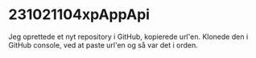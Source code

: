 # 231021104xpAppApi
Jeg oprettede et nyt repository i GitHub, kopierede url'en.
Klonede den i GitHub console, ved at paste url'en og så var det i orden.